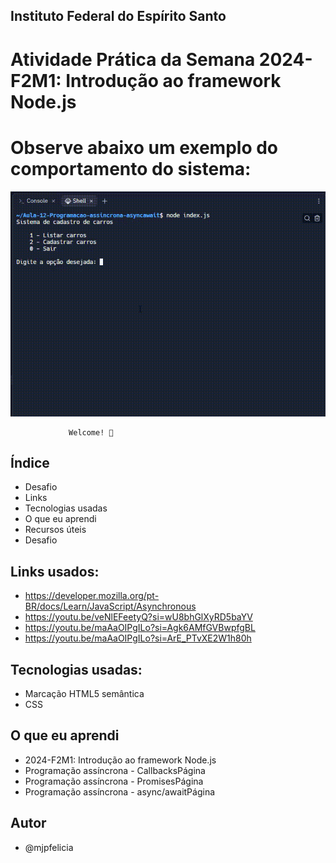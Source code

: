 ## Instituto Federal do Espírito Santo

# Atividade Prática da Semana 2024-F2M1: Introdução ao framework Node.js

# Observe abaixo um exemplo do comportamento do sistema:
![Exemplo](/.lesson/assets/img/Pratica3.gif)


                 Welcome! 👋

## Índice

- Desafio
- Links
- Tecnologias usadas
- O que eu aprendi
- Recursos úteis
- Desafio



## Links usados:

- https://developer.mozilla.org/pt-BR/docs/Learn/JavaScript/Asynchronous
- https://youtu.be/veNlEFeetyQ?si=wU8bhGlXyRD5baYV
- https://youtu.be/maAaOIPgILo?si=Agk6AMfGVBwpfgBL
- https://youtu.be/maAaOIPgILo?si=ArE_PTvXE2W1h80h




## Tecnologias usadas:
- Marcação HTML5 semântica
- CSS


## O que eu aprendi

- 2024-F2M1: Introdução ao framework Node.js
- Programação assíncrona - CallbacksPágina
- Programação assíncrona - PromisesPágina
- Programação assíncrona - async/awaitPágina

## Autor
- @mjpfelicia

